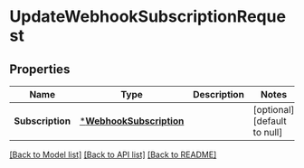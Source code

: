 # UpdateWebhookSubscriptionRequest

## Properties

 Name             | Type                                               | Description | Notes                        
------------------|----------------------------------------------------|-------------|------------------------------
 **Subscription** | [***WebhookSubscription**](WebhookSubscription.md) |             | [optional] [default to null] 

[[Back to Model list]](../README.md#documentation-for-models) [[Back to API list]](../README.md#documentation-for-api-endpoints) [[Back to README]](../README.md)

